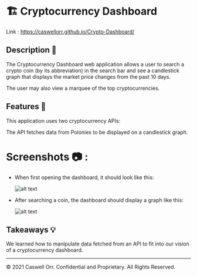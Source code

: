 # 🏗️ Cryptocurrency Dashboard

Link : https://caswellorr.github.io/Crypto-Dashboard/

## Description 📖

The Cryptocurrency Dashboard web application allows a user to search a crypto coin (by its abbreviation) in the search bar and see a candlestick graph that displays the market price changes from the past 10 days. 

The user may also view a marquee of the top cryptocurrencies.

## Features 📝

This application uses two cryptocurrency APIs:

The API fetches data from Poloniex to be displayed on a candlestick graph.

# Screenshots 📷 :

* When first opening the dashboard, it should look like this:

  ![alt text](./assets/img/opening.png)
  
* After searching a coin, the dashboard should display a graph like this:

  ![alt text](./assets/img/graph.png)
  

## Takeaways 💡

We learned how to manipulate data fetched from an API to fit into our vision of a cryptocurrency dashboard. 

----
© 2021 Caswell Orr. Confidential and Proprietary. All Rights Reserved.




 